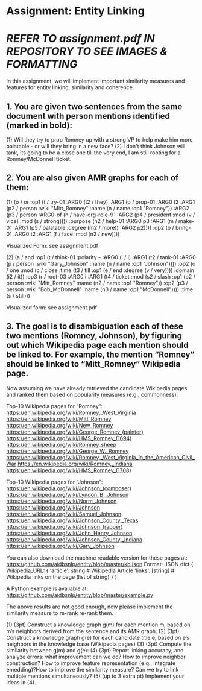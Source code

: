 # Assignment: Entity Linking 
# *REFER TO assignment.pdf IN REPOSITORY TO SEE IMAGES & FORMATTING* 


In this assignment, we will implement important similarity measures and features for entity linking: similarity and coherence.

## 1. You are given two sentences from the same document with person mentions identified (marked in bold):
(1)	Will they try to prop Romney up with a strong VP to help make him more palatable - or will they bring in a new face?
(2)	I don't think Johnson will tank, its going to be a close one till the very end, I am still rooting for a Romney/McDonnell ticket.

## 2. You are also given AMR graphs for each of them:
(1)
(o / or
      :op1 (t / try-01
            :ARG0 (t2 / they)
            :ARG1 (p / prop-01
                  :ARG0 t2
                  :ARG1 (p2 / person :wiki "Mitt_Romney" :name (n / name :op1 "Romney"))
                  :ARG2 (p3 / person
                        :ARG0-of (h / have-org-role-91
                              :ARG2 (p4 / president
                                    :mod (v / vice)
                                    :mod (s / strong))))
                  :purpose (h2 / help-01
                        :ARG0 p3
                        :ARG1 (m / make-01
                              :ARG1 (p5 / palatable
                                    :degree (m2 / more))
                              :ARG2 p2))))
      :op2 (b / bring-01
            :ARG0 t2
            :ARG1 (f / face
                  :mod (n2 / new))))
                  
Visualized Form: see assignment.pdf

(2) 
(a / and
      :op1 (t / think-01 :polarity -
            :ARG0 (i / i)
            :ARG1 (t2 / tank-01
                  :ARG0 (p / person :wiki "Gary_Johnson"
                        :name (n / name :op1 "Johnson"))))
      :op2 (o / one
            :mod (c / close
                  :time (t3 / till
                        :op1 (e / end
                              :degree (v / very))))
            :domain (i2 / it))
      :op3 (r / root-03
            :ARG0 i
            :ARG1 (t4 / ticket
                  :mod (s2 / slash
                        :op1 (p2 / person :wiki "Mitt_Romney"
                              :name (n2 / name :op1 "Romney"))
                        :op2 (p3 / person :wiki "Bob_McDonnell"
                              :name (n3 / name :op1 "McDonnell"))))
            :time (s / still)))

Visualized form: see assignment.pdf
 

## 3. The goal is to disambiguation each of these two mentions (Romney, Johnson), by figuring out which Wikipedia page each mention should be linked to.  For example, the mention “Romney” should be linked to “Mitt_Romney” Wikipedia page.

Now assuming we have already retrieved the candidate Wikipedia pages and ranked them based on popularity measures (e.g., commonness):

Top-10 Wikipedia pages for “Romney”:
https://en.wikipedia.org/wiki/Romney,_West_Virginia
https://en.wikipedia.org/wiki/Mitt_Romney
https://en.wikipedia.org/wiki/New_Romney
https://en.wikipedia.org/wiki/George_Romney_(painter)
https://en.wikipedia.org/wiki/HMS_Romney_(1694)
https://en.wikipedia.org/wiki/Romney_sheep
https://en.wikipedia.org/wiki/George_W._Romney
https://en.wikipedia.org/wiki/Romney,_West_Virginia_in_the_American_Civil_War
https://en.wikipedia.org/wiki/Romney,_Indiana
https://en.wikipedia.org/wiki/HMS_Romney_(1708)


Top-10 Wikipedia pages for “Johnson”:
https://en.wikipedia.org/wiki/Johnson_(composer)
https://en.wikipedia.org/wiki/Lyndon_B._Johnson
https://en.wikipedia.org/wiki/Norm_Johnson
https://en.wikipedia.org/wiki/Johnson
https://en.wikipedia.org/wiki/Samuel_Johnson
https://en.wikipedia.org/wiki/Johnson_County,_Texas
https://en.wikipedia.org/wiki/Johnson_(rapper)
https://en.wikipedia.org/wiki/John_Henry_Johnson
https://en.wikipedia.org/wiki/Johnson_County,_Indiana
https://en.wikipedia.org/wiki/Gary_Johnson


You can also download the machine readable version for these pages at: 
https://github.com/aidbsnlp/entity/blob/master/kb.json
Format: JSON dict
{
  Wikipedia_URL: {
      ‘article’: string # Wikipedia Article
      ‘links’: [string] # Wikipedia links on the page (list of string)
    }
}

A Python example is available at: 
https://github.com/aidbsnlp/entity/blob/master/example.py

The above results are not good enough, now please implement the similarity measure to re-rank re-rank them.

(1)	(3pt) Construct a knowledge graph g(m) for each mention m, based on m’s neighbors derived from the sentence and its AMR graph. 
(2)	(3pt) Construct a knowledge graph g(e) for each candidate title e, based on e’s neighbors in the knowledge base (Wikipedia pages)
(3)	(3pt) Compute the similarity between g(m) and g(e): 
(4) (3pt) Report linking accuracy; and analyze errors: what improvement can we do? How to improve neighbor construction? How to improve feature representation (e.g., integrate emedding)?How to improve the similarity measure? Can we try to link multiple mentions simultaneously?
(5) (up to 3 extra pt) Implement your ideas in (4).


